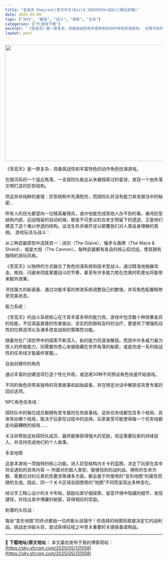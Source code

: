 ```yaml
---
title: "至高天 Empyreal|官方中文|Build.18929559+全DLC|解压即撸|"
date: 2025-05-09
tags: ["动作", "建造", "战斗", "探索", "生存"]
categories: ["PC游戏下载"]
excerpt: "《至高天》是一款复杂、具备挑战性和丰富特色的动作角色扮演游戏。 在银河系的一个遥远角落，一支探险队抵达从未被探索过的星球，发现一个由失落文明打造的巨型结构。 但这并非纯粹的废墟：巨型结构中充满危险，而探险队并没有能力来发掘当中的秘密… 所有人的目光都望向一位精英雇佣兵，或许他能完成其他人办不到的事。&hellip;"
layout: post
---
```


<img class="aligncenter size-full wp-image-131056" src="https://sky.sfcrom.com/wp-content/uploads/2025/05/2025050812374543.webp" alt="" width="660" height="370" />

《至高天》是一款复杂、具备挑战性和丰富特色的动作角色扮演游戏。

在银河系的一个遥远角落，一支探险队抵达从未被探索过的星球，发现一个由失落文明打造的巨型结构。

但这并非纯粹的废墟：巨型结构中充满危险，而探险队并没有能力来发掘当中的秘密…

所有人的目光都望向一位精英雇佣兵，或许他能完成其他人办不到的事。勇闯巨型结构内部，迎战残留的自动机械，那是不可思议的古老文明留下的遗迹，正是他们建造了这个难以参透的结构。设法生存并揭开足以颠覆我们对人类自身理解的真相。
游戏玩法与战斗：

从三种武器原型中选择其一：阔剑（The Glaive）、锤矛与盾牌（The Mace &amp; Shield），或是大炮（The Cannon）。每种武器都有各自的核心招式组，使其拥有独特的游玩风格。

《至高天》以独特的方式融合了角色扮演系统和技术型战斗。通过精准地施展攻击、格挡、闪避来彻底掌握战斗的节奏，甚至有许多能力若在完美时机使出将能带来额外效果。

寻找强大的新装备、通过功能丰富的修改系统调整自己的数值，并将角色配置精修至完美状态。

能力系统：

《至高天》的战斗系统核心在于其丰富多样的能力库。游戏中包含数十种效果各异的技能，不仅涵盖直接的伤害输出、坚实的防御和及时的治疗，更提供了增强机动性的位移选项以及诸多改变战局的策略性功能。

随着你在广阔世界中的探索不断深入，新的能力将逐渐解锁。而其中许多威力最为惊人的终极能力，则需要你悉心发掘隐藏在世界角落的秘密，或是完成一系列挑战性的任务线才能最终掌握。。

自由创建你的角色

通过丰富的创建选项打造个性化外观，或选用30种不同预设角色快速开始游戏。

不同的角色将带来独特的背景故事和起始装备，并在特定对话中解锁该背景专属的回应选项。

NPC角色任务线：

探险队中的每位成员都拥有其专属的任务故事线。这些任务线都包含多个结局，具体导向哪个结局，取决于玩家在过程中的选择。玩家甚至可能使得每一个任务线都走向最糟糕的结局……

关注并帮助这些探险队成员，最终能够获得强大的奖励，但这需要玩家的持续投入，并坚持完成他们的个人故事。

多变地图

这是本游戏一项独特的核心功能。进入巨型结构内关卡的蓝图，决定了玩家在其中将会遇到的具体内容 — 所面对的敌人类型、能够找到的战利品、拥有的生命次数、需要应对的元素抗性要求等诸多方面，都会基于所使用的“变形地图”的属性而随机生成。因此，同一个关卡区域会因使用的“地图”不同而呈现出多种变化。

经过手工精心设计的关卡布局，鼓励玩家仔细探索，留意环境中隐藏的细节、发现捷径，并找出其中埋藏的秘密，获得相应的奖励。

刺激的头目战：

每张“变形地图”的终点都由一位终极头目镇守！你选择的地图将直接决定它的战利品。挑战史诗级头目，尝试获得征程之中至关重要的关键装备或物品。

---
📖 **下载地址/原文地址：** 本文最初发布于我的博客网站：[https://sky.sfcrom.com/2025/05/131058](https://sky.sfcrom.com/2025/05/131058)
